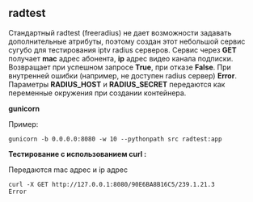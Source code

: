 ## radtest

Стандартный radtest (freeradius) не дает возможности задавать дополнительные атрибуты, поэтому создан этот небольшой сервис сугубо для тестирования iptv radius серверов. Сервис через **GET** получает **mac** адрес абонента, **ip** адрес видео канала подписки. Возвращает при успешном запросе **True**, при отказе **False**. При внутренней ошибки (например, не доступен radius сервер) **Error**. Параметры **RADIUS_HOST** и **RADIUS_SECRET** передаются как переменные окружения при создании контейнера.


**gunicorn**

Пример:

```
gunicorn -b 0.0.0.0:8080 -w 10 --pythonpath src radtest:app

```

**Тестирование с использованием curl :**

Передаются mac адрес и ip адрес

```
curl -X GET http://127.0.0.1:8080/90E6BA8B16C5/239.1.21.3
Error

```
